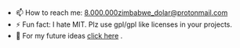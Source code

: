 - 📫 How to reach me: 8.000.000zimbabwe_dolar@protonmail.com
- ⚡ Fun fact: I hate MIT. Plz use gpl/gpl like licenses in your projects.
- 📆 For my future ideas [click here](https://github.com/npc-gnu/npc-gnu/blob/main/Fikir.md) .
